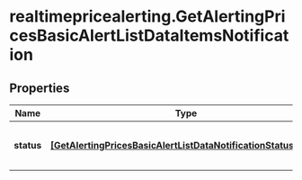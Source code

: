 # realtimepricealerting.GetAlertingPricesBasicAlertListDataItemsNotification

## Properties

Name | Type | Description | Notes
------------ | ------------- | ------------- | -------------
**status** | [**[GetAlertingPricesBasicAlertListDataNotificationStatusItems]**](GetAlertingPricesBasicAlertListDataNotificationStatusItems.md) | Status of a notification per channel. | [optional] 


